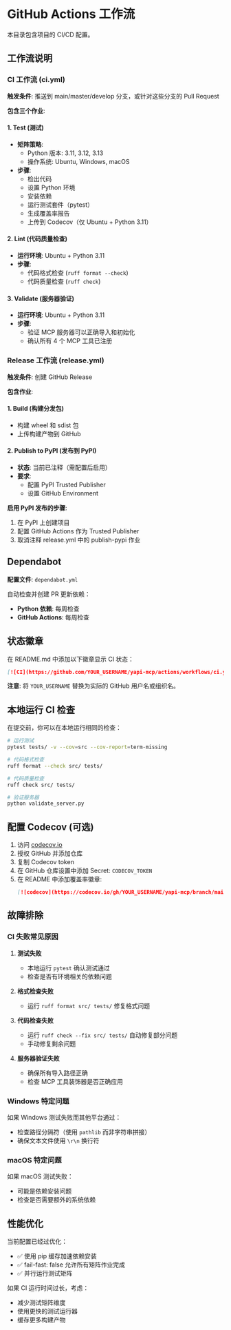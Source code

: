 # GitHub Actions 工作流

本目录包含项目的 CI/CD 配置。

## 工作流说明

### CI 工作流 (ci.yml)

**触发条件**: 推送到 main/master/develop 分支，或针对这些分支的 Pull Request

**包含三个作业**:

#### 1. Test (测试)
- **矩阵策略**:
  - Python 版本: 3.11, 3.12, 3.13
  - 操作系统: Ubuntu, Windows, macOS
- **步骤**:
  - 检出代码
  - 设置 Python 环境
  - 安装依赖
  - 运行测试套件（pytest）
  - 生成覆盖率报告
  - 上传到 Codecov（仅 Ubuntu + Python 3.11）

#### 2. Lint (代码质量检查)
- **运行环境**: Ubuntu + Python 3.11
- **步骤**:
  - 代码格式检查 (`ruff format --check`)
  - 代码质量检查 (`ruff check`)

#### 3. Validate (服务器验证)
- **运行环境**: Ubuntu + Python 3.11
- **步骤**:
  - 验证 MCP 服务器可以正确导入和初始化
  - 确认所有 4 个 MCP 工具已注册

### Release 工作流 (release.yml)

**触发条件**: 创建 GitHub Release

**包含作业**:

#### 1. Build (构建分发包)
- 构建 wheel 和 sdist 包
- 上传构建产物到 GitHub

#### 2. Publish to PyPI (发布到 PyPI)
- **状态**: 当前已注释（需配置后启用）
- **要求**:
  - 配置 PyPI Trusted Publisher
  - 设置 GitHub Environment

**启用 PyPI 发布的步骤**:
1. 在 PyPI 上创建项目
2. 配置 GitHub Actions 作为 Trusted Publisher
3. 取消注释 release.yml 中的 publish-pypi 作业

## Dependabot

**配置文件**: `dependabot.yml`

自动检查并创建 PR 更新依赖：
- **Python 依赖**: 每周检查
- **GitHub Actions**: 每周检查

## 状态徽章

在 README.md 中添加以下徽章显示 CI 状态：

```markdown
[![CI](https://github.com/YOUR_USERNAME/yapi-mcp/actions/workflows/ci.yml/badge.svg)](https://github.com/YOUR_USERNAME/yapi-mcp/actions/workflows/ci.yml)
```

**注意**: 将 `YOUR_USERNAME` 替换为实际的 GitHub 用户名或组织名。

## 本地运行 CI 检查

在提交前，你可以在本地运行相同的检查：

```bash
# 运行测试
pytest tests/ -v --cov=src --cov-report=term-missing

# 代码格式检查
ruff format --check src/ tests/

# 代码质量检查
ruff check src/ tests/

# 验证服务器
python validate_server.py
```

## 配置 Codecov (可选)

1. 访问 [codecov.io](https://codecov.io/)
2. 授权 GitHub 并添加仓库
3. 复制 Codecov token
4. 在 GitHub 仓库设置中添加 Secret: `CODECOV_TOKEN`
5. 在 README 中添加覆盖率徽章:
   ```markdown
   [![codecov](https://codecov.io/gh/YOUR_USERNAME/yapi-mcp/branch/main/graph/badge.svg)](https://codecov.io/gh/YOUR_USERNAME/yapi-mcp)
   ```

## 故障排除

### CI 失败常见原因

1. **测试失败**
   - 本地运行 `pytest` 确认测试通过
   - 检查是否有环境相关的依赖问题

2. **格式检查失败**
   - 运行 `ruff format src/ tests/` 修复格式问题

3. **代码检查失败**
   - 运行 `ruff check --fix src/ tests/` 自动修复部分问题
   - 手动修复剩余问题

4. **服务器验证失败**
   - 确保所有导入路径正确
   - 检查 MCP 工具装饰器是否正确应用

### Windows 特定问题

如果 Windows 测试失败而其他平台通过：
- 检查路径分隔符（使用 `pathlib` 而非字符串拼接）
- 确保文本文件使用 `\r\n` 换行符

### macOS 特定问题

如果 macOS 测试失败：
- 可能是依赖安装问题
- 检查是否需要额外的系统依赖

## 性能优化

当前配置已经过优化：
- ✅ 使用 pip 缓存加速依赖安装
- ✅ fail-fast: false 允许所有矩阵作业完成
- ✅ 并行运行测试矩阵

如果 CI 运行时间过长，考虑：
- 减少测试矩阵维度
- 使用更快的测试运行器
- 缓存更多构建产物

